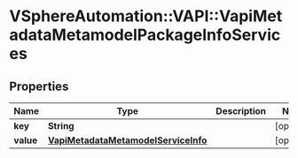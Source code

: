 # VSphereAutomation::VAPI::VapiMetadataMetamodelPackageInfoServices

## Properties
Name | Type | Description | Notes
------------ | ------------- | ------------- | -------------
**key** | **String** |  | [optional] 
**value** | [**VapiMetadataMetamodelServiceInfo**](VapiMetadataMetamodelServiceInfo.md) |  | [optional] 


